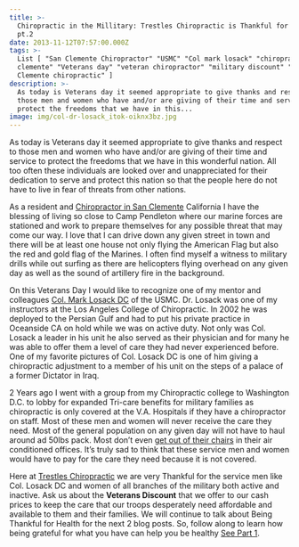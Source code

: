 ```yaml
---
title: >-
  Chiropractic in the Millitary: Trestles Chiropractic is Thankful for Health
  pt.2
date: 2013-11-12T07:57:00.000Z
tags: >-
  List [ "San Clemente Chiropractor" "USMC" "Col mark losack" "chiropractor san
  clemente" "Veterans day" "veteran chiropractor" "military discount" "San
  Clemente chiropractic" ]
description: >-
  As today is Veterans day it seemed appropriate to give thanks and respect to
  those men and women who have and/or are giving of their time and service to
  protect the freedoms that we have in this...
image: img/col-dr-losack_itok-oiknx3bz.jpg
---
```

As today is Veterans day it seemed appropriate to give thanks and respect to those men and women who have and/or are giving of their time and service to protect the freedoms that we have in this wonderful nation. All too often these individuals are looked over and unappreciated for their dedication to serve and protect this nation so that the people here do not have to live in fear of threats from other nations.

As a resident and[](<>) [Chiropractor in San Clemente](../meet-doctors.html "Chiropractor in San Clemente") California I have the blessing of living so close to Camp Pendleton where our marine forces are stationed and work to prepare themselves for any possible threat that may come our way. I love that I can drive down any given street in town and there will be at least one house not only flying the American Flag but also the red and gold flag of the Marines. I often find myself a witness to military drills while out surfing as there are helicopters flying overhead on any given day as well as the sound of artillery fire in the background.

On this Veterans Day I would like to recognize one of my mentor and colleagues[](<>) [Col. Mark Losack DC](http://www.chiroweb.com/mpacms/dc_ca/article.php?id=9202 "dr col mark losack") of the USMC. Dr. Losack was one of my instructors at the Los Angeles College of Chiropractic. In 2002 he was deployed to the Persian Gulf and had to put his private practice in Oceanside CA on hold while we was on active duty. Not only was Col. Losack a leader in his unit he also served as their physician and for many he was able to offer them a level of care they had never experienced before. One of my favorite pictures of Col. Losack DC is one of him giving a chiropractic adjustment to a member of his unit on the steps of a palace of a former Dictator in Iraq.

2 Years ago I went with a group from my Chiropractic college to Washington D.C. to lobby for expanded Tri-care benefits for military families as chiropractic is only covered at the V.A. Hospitals if they have a chiropractor on staff. Most of these men and women will never receive the care they need. Most of the general population on any given day will not have to haul around ad 50lbs pack. Most don’t even[](<>) [get out of their chairs](why-are-you-letting-your-computer-destroy-you.html "sitting all day") in their air conditioned offices. It’s truly sad to think that these service men and women would have to pay for the care they need because it is not covered.

Here at[](<>) [Trestles Chiropractic](../index.html "Trestles Chiropractic") we are very Thankful for the service men like Col. Losack DC and women of all branches of the military both active and inactive. Ask us about the **Veterans Discount** that we offer to our cash prices to keep the care that our troops desperately need affordable and available to them and their families. We will continue to talk about Being Thankful for Health for the next 2 blog posts. So, follow along to learn how being grateful for what you have can help you be healthy![](<>) [See Part 1](prescription-positivity-trestles-chiropractic-thankful-health-pt1.html "part 1").